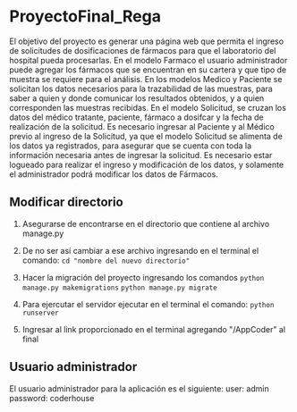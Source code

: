 # ProyectoFinal_Rega

El objetivo del proyecto es generar una página web que permita el ingreso de solicitudes de dosificaciones de fármacos para que el laboratorio del hospital pueda procesarlas. 
En el modelo Farmaco el usuario administrador puede agregar los fármacos que se encuentran en su cartera y que tipo de muestra se requiere para el análisis.
En los modelos Medico y Paciente se solicitan los datos necesarios para la trazabilidad de las muestras, para saber a quien y donde comunicar los resultados obtenidos, y a quien corresponden las muestras recibidas. 
En el modelo Solicitud, se cruzan los datos del médico tratante, paciente, fármaco a dosifcar y la fecha de realización de la solicitud.
Es necesario ingresar al Paciente y al Médico previo al ingreso de la Solicitud, ya que el modelo Solicitud se alimenta de los datos ya registrados, para asegurar que se cuenta con toda la información necesaria antes de ingresar la solicitud.
Es necesario estar logueado para realizar el ingreso y modificación de los datos, y solamente el administrador podrá modificar los datos de Fármacos.

## Modificar directorio
1. Asegurarse de encontrarse en el directorio que contiene al archivo manage.py
2. De no ser así cambiar a ese archivo ingresando en el terminal el comando:
`cd "nombre del nuevo directorio"`

3. Hacer la migración del proyecto ingresando los comandos
`python manage.py makemigrations`
`python manage.py migrate`

4. Para ejercutar el servidor ejecutar en el terminal el comando:
`python runserver`

5. Ingresar al link proporcionado en el terminal agregando "/AppCoder" al final

## Usuario administrador

El usuario administrador para la aplicación es el siguiente:
user: admin
password: coderhouse




